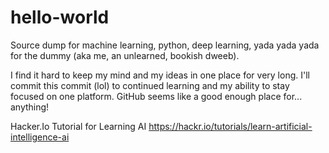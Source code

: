 # hello-world
Source dump for machine learning, python, deep learning, yada yada yada for the dummy (aka me, an unlearned, bookish dweeb).

I find it hard to keep my mind and my ideas in one place for very long. I'll commit this commit (lol) to continued learning and my ability to stay focused on one platform. GitHub seems like a good enough place for... anything!

Hacker.Io Tutorial for Learning AI
https://hackr.io/tutorials/learn-artificial-intelligence-ai
